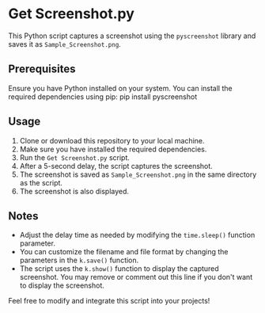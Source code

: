 # Get Screenshot.py
This Python script captures a screenshot using the `pyscreenshot` library and saves it as `Sample_Screenshot.png`.

## Prerequisites
Ensure you have Python installed on your system. You can install the required dependencies using pip:
pip install pyscreenshot
## Usage
1. Clone or download this repository to your local machine.
2. Make sure you have installed the required dependencies.
3. Run the `Get Screenshot.py` script.
4. After a 5-second delay, the script captures the screenshot.
5. The screenshot is saved as `Sample_Screenshot.png` in the same directory as the script.
6. The screenshot is also displayed.

## Notes
- Adjust the delay time as needed by modifying the `time.sleep()` function parameter.
- You can customize the filename and file format by changing the parameters in the `k.save()` function.
- The script uses the `k.show()` function to display the captured screenshot. You may remove or comment out this line if you don't want to display the screenshot.

Feel free to modify and integrate this script into your projects!

